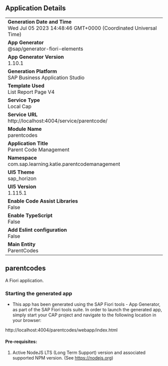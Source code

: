 ## Application Details
|               |
| ------------- |
|**Generation Date and Time**<br>Wed Jul 05 2023 14:48:46 GMT+0000 (Coordinated Universal Time)|
|**App Generator**<br>@sap/generator-fiori-elements|
|**App Generator Version**<br>1.10.1|
|**Generation Platform**<br>SAP Business Application Studio|
|**Template Used**<br>List Report Page V4|
|**Service Type**<br>Local Cap|
|**Service URL**<br>http://localhost:4004/service/parentcode/
|**Module Name**<br>parentcodes|
|**Application Title**<br>Parent Code Management|
|**Namespace**<br>com.sap.learning.katie.parentcodemanagement|
|**UI5 Theme**<br>sap_horizon|
|**UI5 Version**<br>1.115.1|
|**Enable Code Assist Libraries**<br>False|
|**Enable TypeScript**<br>False|
|**Add Eslint configuration**<br>False|
|**Main Entity**<br>ParentCodes|

## parentcodes

A Fiori application.

### Starting the generated app

-   This app has been generated using the SAP Fiori tools - App Generator, as part of the SAP Fiori tools suite.  In order to launch the generated app, simply start your CAP project and navigate to the following location in your browser:

http://localhost:4004/parentcodes/webapp/index.html

#### Pre-requisites:

1. Active NodeJS LTS (Long Term Support) version and associated supported NPM version.  (See https://nodejs.org)


